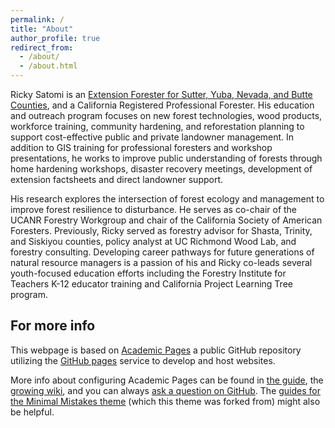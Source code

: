 ```yaml
---
permalink: /
title: "About"
author_profile: true
redirect_from: 
  - /about/
  - /about.html
---
```


Ricky Satomi is an [Extension Forester for Sutter, Yuba, Nevada, and Butte Counties](https://ucanr.edu/site/westernsierraforestry), and a California Registered Professional Forester.  His education and outreach program focuses on new forest technologies, wood products, workforce training, community hardening, and reforestation planning to support cost-effective public and private landowner management. In addition to GIS training for professional foresters and workshop presentations, he works to improve public understanding of forests through home hardening workshops, disaster recovery meetings, development of extension factsheets and direct landowner support. 

His research explores the intersection of forest ecology and management to improve forest resilience to disturbance. He serves as co-chair of the UCANR Forestry Workgroup and chair of the California Society of American Foresters. Previously, Ricky served as forestry advisor for Shasta, Trinity, and Siskiyou counties, policy analyst at UC Richmond Wood Lab, and forestry consulting.  Developing career pathways for future generations of natural resource managers is a passion of his and Ricky co-leads several youth-focused education efforts including the Forestry Institute for Teachers K-12 educator training and California Project Learning Tree program. 


For more info
------
This webpage is based on [Academic Pages](https://github.com/academicpages/academicpages.github.io) a public GitHub repository utilizing the [GitHub pages](https://pages.github.com/) service to develop and host websites.

More info about configuring Academic Pages can be found in [the guide](https://academicpages.github.io/markdown/), the [growing wiki](https://github.com/academicpages/academicpages.github.io/wiki), and you can always [ask a question on GitHub](https://github.com/academicpages/academicpages.github.io/discussions). The [guides for the Minimal Mistakes theme](https://mmistakes.github.io/minimal-mistakes/docs/configuration/) (which this theme was forked from) might also be helpful.
